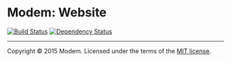 # Modem: Website

[![Build Status](https://travis-ci.org/radio-modem/website.svg?branch=master)](https://travis-ci.org/radio-modem/website) [![Dependency Status](https://gemnasium.com/radio-modem/website.svg)](https://gemnasium.com/radio-modem/website)

---

Copyright &copy; 2015 Modem. Licensed under the terms of the [MIT license](LICENSE.md).
